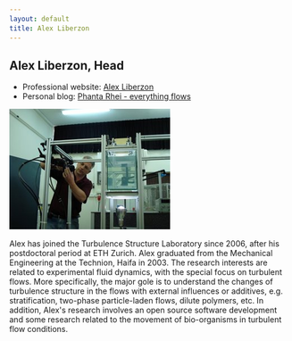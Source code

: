 ```yaml
---
layout: default
title: Alex Liberzon
---
```


## Alex Liberzon, Head

* Professional website: [Alex Liberzon](http://www.eng.tau.ac.il/~alexlib)
* Personal blog: [Phanta Rhei - everything flows](http://alexl.wordpress.com)

![](../images/alex_lab.jpg)

Alex has joined the Turbulence Structure Laboratory since 2006, after his postdoctoral
period at ETH Zurich. Alex graduated from the Mechanical Engineering at the Technion, Haifa in 2003. 
The research interests are related to experimental fluid dynamics, with the special focus on 
turbulent flows. More specifically, the major gole is to understand the changes of turbulence
structure in the flows with external influences or additives, e.g. stratification, two-phase particle-laden
flows, dilute polymers, etc. In addition, Alex's research involves an open source software development and some 
research related to the movement of bio-organisms in turbulent flow conditions. 
